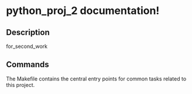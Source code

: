 # python_proj_2 documentation!

## Description

for_second_work

## Commands

The Makefile contains the central entry points for common tasks related to this project.

